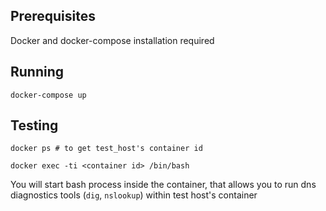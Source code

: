 ## Prerequisites

Docker and docker-compose installation required

## Running

```
docker-compose up
```

## Testing

```
docker ps # to get test_host's container id

docker exec -ti <container id> /bin/bash
```

You will start bash process inside the container, that allows you to run dns diagnostics tools (`dig`, `nslookup`) within test host's container
